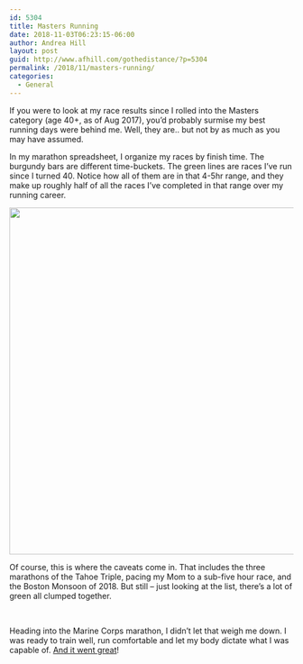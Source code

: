 ```yaml
---
id: 5304
title: Masters Running
date: 2018-11-03T06:23:15-06:00
author: Andrea Hill
layout: post
guid: http://www.afhill.com/gothedistance/?p=5304
permalink: /2018/11/masters-running/
categories:
  - General
---
```

If you were to look at my race results since I rolled into the Masters category (age 40+, as of Aug 2017), you&#8217;d probably surmise my best running days were behind me. Well, they are.. but not by as much as you may have assumed.

In my marathon spreadsheet, I organize my races by finish time. The burgundy bars are different time-buckets. The green lines are races I&#8217;ve run since I turned 40. Notice how all of them are in that 4-5hr range, and they make up roughly half of all the races I&#8217;ve completed in that range over my running career.

[<img class="aligncenter size-large wp-image-5298" src="http://www.afhill.com/gothedistance/wp-content/uploads/2018/11/Races_-_Google_Sheets-1024x733.png" alt="" width="860" height="616" srcset="http://www.afhill.com/gothedistance/wp-content/uploads/2018/11/Races_-_Google_Sheets-1024x733.png 1024w, http://www.afhill.com/gothedistance/wp-content/uploads/2018/11/Races_-_Google_Sheets-300x215.png 300w, http://www.afhill.com/gothedistance/wp-content/uploads/2018/11/Races_-_Google_Sheets-768x550.png 768w" sizes="(max-width: 860px) 100vw, 860px" />](http://www.afhill.com/gothedistance/wp-content/uploads/2018/11/Races_-_Google_Sheets.png)

Of course, this is where the caveats come in. That includes the three marathons of the Tahoe Triple, pacing my Mom to a sub-five hour race, and the Boston Monsoon of 2018. But still &#8211; just looking at the list, there&#8217;s a lot of green all clumped together.

&nbsp;

Heading into the Marine Corps marathon, I didn&#8217;t let that weigh me down. I was ready to train well, run comfortable and let my body dictate what I was capable of. [And it went great](http://www.afhill.com/gothedistance/2018/11/marine-corps-marathon-2018-race-report/)!